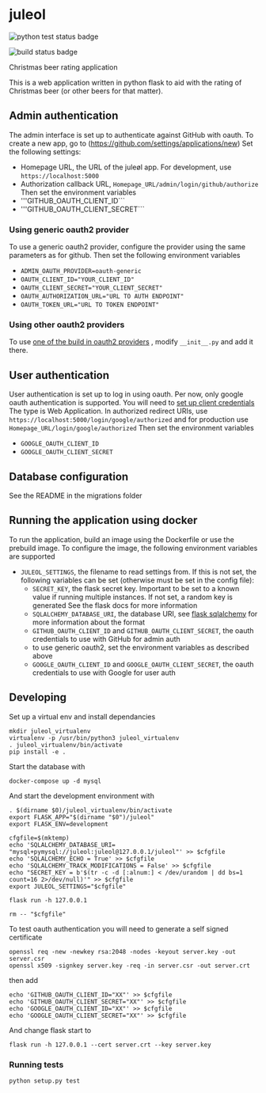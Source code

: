 # juleol

![python test status badge](https://github.com/umglurf/juleol/workflows/Python%20unittest/badge.svg)

![build status badge](https://github.com/umglurf/juleol/workflows/Docker%20build%20and%20push/badge.svg)

Christmas beer rating application

This is a web application written in python flask to aid with the rating of Christmas beer (or other beers for that matter).

## Admin authentication

The admin interface is set up to authenticate against GitHub with oauth.
To create a new app, go to (https://github.com/settings/applications/new)
Set the following settings:
 * Homepage URL, the URL of the juleøl app. For development, use ```https://localhost:5000```
 * Authorization callback URL, ```Homepage_URL/admin/login/github/authorize```
Then set the environment variables
 * '''GITHUB_OAUTH_CLIENT_ID```
 * '''GITHUB_OAUTH_CLIENT_SECRET```

### Using generic oauth2 provider

To use a generic oauth2 provider, configure the provider using the same parameters as for github.
Then set  the following environment variables
 * ```ADMIN_OAUTH_PROVIDER=oauth-generic```
 * ```OAUTH_CLIENT_ID="YOUR_CLIENT_ID"```
 * ```OAUTH_CLIENT_SECRET="YOUR_CLIENT_SECRET"```
 * ```OAUTH_AUTHORIZATION_URL="URL TO AUTH ENDPOINT"```
 * ```OAUTH_TOKEN_URL="URL TO TOKEN ENDPOINT"```

### Using other oauth2 providers

To use [one of the build in oauth2 providers](https://flask-dance.readthedocs.io/en/latest/providers.html)
, modify ```__init__.py``` and add it there.

## User authentication

User authentication is set up to log in using oauth. Per now, only
google oauth authentication is supported.
You will need to [set up client credentials](https://support.google.com/cloud/answer/6158849?hl=en)
The type is Web Application. In authorized redirect URIs, use
```https://localhost:5000/login/google/authorized``` and for production use
```Homepage_URL/login/google/authorized```
Then set the environment variables
 * ```GOOGLE_OAUTH_CLIENT_ID```
 * ```GOOGLE_OAUTH_CLIENT_SECRET```


## Database configuration

See the README in the migrations folder

## Running the application using docker

To run the application, build an image using the Dockerfile or use the prebuild image.
To configure the
image, the following environment variables are supported
 * ```JULEOL_SETTINGS```, the filename to read settings from. If this is not
   set, the following variables can be set (otherwise must be set in the config
   file):
   * ```SECRET_KEY```, the flask secret key. Important to be set to a known value
        if running multiple instances. If not set, a random key is generated
        See the flask docs for more information
   * ```SQLALCHEMY_DATABASE_URI```, the database URI, see
   [flask sqlalchemy](https://flask-sqlalchemy.palletsprojects.com/en/2.x/config/?highlight=sqlalchemy_database_uri)
   for more information about the format
   * ```GITHUB_OAUTH_CLIENT_ID``` and ```GITHUB_OAUTH_CLIENT_SECRET```, the
     oauth credentials to use with GitHub for admin auth
   * to use generic oauth2, set the environment variables as described above
   * ```GOOGLE_OAUTH_CLIENT_ID``` and ```GOOGLE_OAUTH_CLIENT_SECRET```, the
     oauth credentials to use with Google for user auth

## Developing

Set up a virtual env and install dependancies
```
mkdir juleol_virtualenv
virtualenv -p /usr/bin/python3 juleol_virtualenv
. juleol_virtualenv/bin/activate
pip install -e .
```

Start the database with
```
docker-compose up -d mysql
```

And start the development environment with
```
. $(dirname $0)/juleol_virtualenv/bin/activate
export FLASK_APP="$(dirname "$0")/juleol"
export FLASK_ENV=development

cfgfile=$(mktemp)
echo 'SQLALCHEMY_DATABASE_URI= "mysql+pymysql://juleol:juleol@127.0.0.1/juleol"' >> $cfgfile
echo 'SQLALCHEMY_ECHO = True' >> $cfgfile
echo 'SQLALCHEMY_TRACK_MODIFICATIONS = False' >> $cfgfile
echo "SECRET_KEY = b'$(tr -c -d [:alnum:] < /dev/urandom | dd bs=1 count=16 2>/dev/null)'" >> $cfgfile
export JULEOL_SETTINGS="$cfgfile"

flask run -h 127.0.0.1

rm -- "$cfgfile"
```

To test oauth authentication you will need to generate a self signed
certificate
```
openssl req -new -newkey rsa:2048 -nodes -keyout server.key -out server.csr
openssl x509 -signkey server.key -req -in server.csr -out server.crt
```
then add
```
echo 'GITHUB_OAUTH_CLIENT_ID="XX"' >> $cfgfile
echo 'GITHUB_OAUTH_CLIENT_SECRET="XX"' >> $cfgfile
echo 'GOOGLE_OAUTH_CLIENT_ID="XX"' >> $cfgfile
echo 'GOOGLE_OAUTH_CLIENT_SECRET="XX"' >> $cfgfile
```
And change flask start to
```
flask run -h 127.0.0.1 --cert server.crt --key server.key
```

### Running tests

```python setup.py test```
